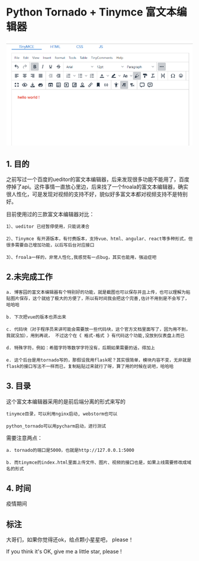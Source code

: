 # Python Tornado + Tinymce 富文本编辑器

![image](https://github.com/renfanzi/python_tornado_tinymce/blob/master/tinymce.png)

## 1. 目的

之前写过一个百度的ueditor的富文本编辑器，后来发现很多功能不能用了，百度停掉了api。这件事情一直放心里边，后来找了一个froala的富文本编辑器，确实很人性化，可是发现对视频的支持不好，貌似好多富文本都对视频支持不是特别好。

目前使用过的三款富文本编辑器对比：

```
1）、ueditor 已经暂停使用，只能说凑合

2）、Tinymce 有开源版本，有付费版本，支持vue、html、angular、react等多种形式，但很多需要自己增加功能，以后写后台对应接口

3）、froala一样的，非常人性化,我感觉有一点bug，其实也能用，强迫症吧
```



## 2.未完成工作

```
a. 博客园的富文本编辑器有个特别好的功能，就是截图也可以保存并且上传，也可以理解为粘贴图片保存，这个就给了极大的方便了，所以有时间我会把这个完善,估计不用到是不会写了，哈哈哈

b. 下次把vue的版本也弄出来

c. 代码块（对于程序员来讲可能会需要放一些代码块，这个官方文档里面写了，因为用不到，我就没加），用到再说， 不过这个在《 格式-格式 》有代码这个功能,没放到仪表盘上而已

d. 特殊字符，例如：希腊字符等数学字符没有，后期如果需要的话，得加上

e. 这个后台是用tornado写的，那假设我用flask呢？其实很简单，模块内容不变，无非就是flask的接口写法不一样而已，复制粘贴过来就行了呀，算了用的时候在说吧，哈哈哈
```



## 3. 目录

这个富文本编辑器采用的是前后端分离的形式来写的

```
tinymce目录，可以利用nginx启动, webstorm也可以

python_tornado可以用pycharm启动，进行测试
```



需要注意两点：

```
a. tornado的端口是5000，也就是http://127.0.0.1:5000

b. 而tinymce的index.html里面上传文件、图片、视频的接口也是，如果上线需要修改成域名的形式
```



## 4. 时间

疫情期间

## 标注

大哥们，如果你觉得还ok，给点颗小星星吧， please！

If you think it's OK, give me a little star, please !

